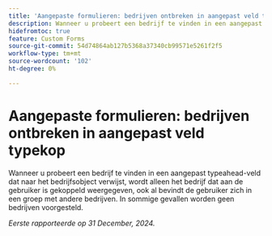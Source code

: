 ```yaml
---
title: 'Aangepaste formulieren: bedrijven ontbreken in aangepast veld typekop'
description: Wanneer u probeert een bedrijf te vinden in een aangepast typeahead-veld dat naar het bedrijfsobject verwijst, wordt alleen het bedrijf dat aan de gebruiker is gekoppeld weergegeven, ook al bevindt de gebruiker zich in een groep met andere bedrijven. In sommige gevallen worden geen bedrijven voorgesteld.
hidefromtoc: true
feature: Custom Forms
source-git-commit: 54d74864ab127b5368a37340cb99571e5261f2f5
workflow-type: tm+mt
source-wordcount: '102'
ht-degree: 0%

---
```


# Aangepaste formulieren: bedrijven ontbreken in aangepast veld typekop

Wanneer u probeert een bedrijf te vinden in een aangepast typeahead-veld dat naar het bedrijfsobject verwijst, wordt alleen het bedrijf dat aan de gebruiker is gekoppeld weergegeven, ook al bevindt de gebruiker zich in een groep met andere bedrijven. In sommige gevallen worden geen bedrijven voorgesteld.

_Eerste rapporteerde op 31 December, 2024._
